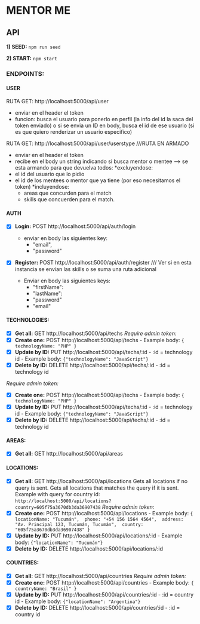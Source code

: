 # MENTOR ME

## API

**1) SEED:** `npm run seed`

**2) START:** `npm start`

### ENDPOINTS:

#### USER
RUTA GET: http://localhost:5000/api/user
- enviar en el header el token
- funcion: busca el usuario para ponerlo en perfil (la info del id la saca del token enviado) o si se envia un ID en body, busca el id de ese usuario (si es que quiero renderizar un usuario especifico)

RUTA GET: http://localhost:5000/api/user/userstype ///RUTA EN ARMADO
- enviar en el header el token
- recibe en el body un string indicando si busca mentor o mentee --> se esta armando para que devuelva todos:
  *excluyendose:
- el id del usuario que lo pidio
- el id de los mentees o mentor que ya tiene (por eso necesitamos el token)
  *incluyendose:
  - areas que concurden para el match
  - skills que concuerden para el match.

#### AUTH
- [x] **Login:** POST http://localhost:5000/api/auth/login
    - enviar en body las siguientes key:
      - "email",
      - "password"
  
- [x] **Register:** POST http://localhost:5000/api/auth/register
  /// Ver si en esta instancia se envian las skills o se suma una ruta adicional
  - Enviar en body las siguientes keys:
    - "firstName":
    - "lastName":
    - "password"  
    - "email"

#### TECHNOLOGIES: 
- [x] **Get all:** GET http://localhost:5000/api/techs
*Require admin token:*
- [x] **Create one:** POST http://localhost:5000/api/techs
         - Example body: `{ technologyName: "PHP" }`
- [x] **Update by ID:** PUT http://localhost:5000/api/techs/:id
         - :id = technology id
         - Example body: `{"technologyName": "JavaScript"}`
- [x] **Delete by ID:** DELETE http://localhost:5000/api/techs/:id
         - :id = technology id

*Require admin token:*
- [x] **Create one:** POST http://localhost:5000/api/techs
         - Example body: `{ technologyName: "PHP" }`
- [x] **Update by ID:** PUT http://localhost:5000/api/techs/:id
         - :id = technology id
         - Example body: `{"technologyName": "JavaScript"}`
- [x] **Delete by ID:** DELETE http://localhost:5000/api/techs/:id
         - :id = technology id

#### AREAS:
- [x] **Get all:** GET http://localhost:5000/api/areas

#### LOCATIONS: 
- [x] **Get all:** GET http://localhost:5000/api/locations
          Gets all locations if no query is sent. 
          Gets all locations that matches the query if it is sent.
          Example with query for country id: `http://localhost:5000/api/locations?country=605f75a3670db3da36907438`
*Require admin token:*
- [x] **Create one:** POST http://localhost:5000/api/locations
         - Example body: 
         ```
            {
            locationName: "Tucumán", 
            phone: "+54 156 1564 4564", 
            address: "Av. Principal 123, Tucumán, Tucumán", 
            country: "605f75a3670db3da36907438"
            }
          ```
- [x] **Update by ID:** PUT http://localhost:5000/api/locations/:id
         - Example body: `{"locationName": "Tucumán"}`
- [x] **Delete by ID:** DELETE http://localhost:5000/api/locations/:id

#### COUNTRIES:
- [x] **Get all:** GET http://localhost:5000/api/countries
*Require admin token:*
- [x] **Create one:** POST http://localhost:5000/api/countries
         - Example body: `{ countryName: "Brasil" }`
- [x] **Update by ID:** PUT http://localhost:5000/api/countries/:id
         - :id = country id
         - Example body: `{"locationName": "Argentina"}`
- [x] **Delete by ID:** DELETE http://localhost:5000/api/countries/:id
         - :id = country id

